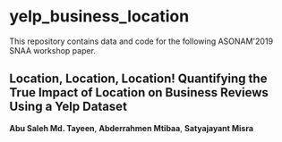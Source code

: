# yelp_business_location
This repository contains data and code for the following ASONAM'2019 SNAA workshop paper.

## Location, Location, Location! Quantifying the True Impact of Location on Business Reviews Using a Yelp Dataset
__Abu Saleh Md. Tayeen__, __Abderrahmen Mtibaa__, __Satyajayant Misra__
